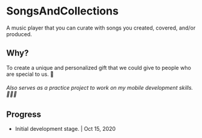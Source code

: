 # SongsAndCollections

A music player that you can curate with songs you created, covered, and/or produced.

## Why?

To create a unique and personalized gift that we could give to people who are special to us. 🥳

###### Also serves as a practice project to work on my mobile development skills. 👨🏻‍💻

## Progress

- Initial development stage. | Oct 15, 2020
